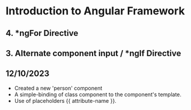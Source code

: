 # Introduction to Angular Framework

## 4. *ngFor Directive


## 3. Alternate component input / *ngIf Directive





## 12/10/2023

- Created a new 'person' component
- A simple-binding of class component to the component's template.
- Use of placeholders {{ attribute-name }}.
